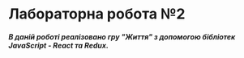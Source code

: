 # Лабораторна робота №2
##### В даній роботі реалізовано гру "Життя" з допомогою бібліотек JavaScript - React та Redux.